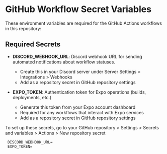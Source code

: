 # GitHub Workflow Secret Variables

These environment variables are required for the GitHub Actions workflows in this repository:

## Required Secrets

- **DISCORD_WEBHOOK_URL**: Discord webhook URL for sending automated notifications about workflow statuses. 
    - Create this in your Discord server under Server Settings > Integrations > Webhooks
    - Add as a repository secret in GitHub repository settings

- **EXPO_TOKEN**: Authentication token for Expo operations (builds, deployments, etc.)
    - Generate this token from your Expo account dashboard
    - Required for any workflows that interact with Expo services
    - Add as a repository secret in GitHub repository settings

To set up these secrets, go to your GitHub repository > Settings > Secrets and variables > Actions > New repository secret

```
 DISCORD_WEBHOOK_URL=
 EXPO_TOKEN=
```